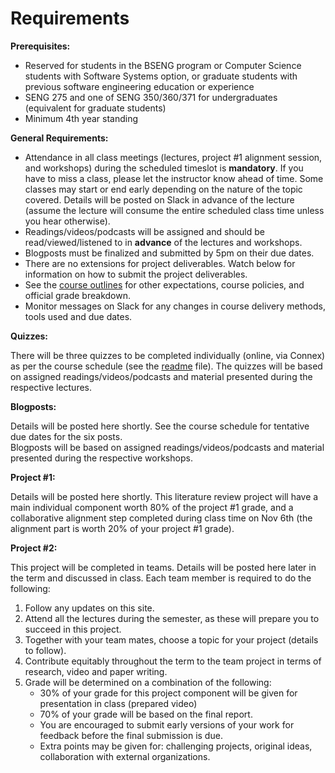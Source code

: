 # Requirements

**Prerequisites:**

- Reserved for students in the BSENG program or Computer Science students with Software Systems option, or graduate students with previous software engineering education or experience
- SENG 275 and one of SENG 350/360/371 for undergraduates (equivalent for graduate students)
- Minimum 4th year standing

**General Requirements:**

- Attendance in all class meetings (lectures, project #1 alignment session, and workshops) during the scheduled timeslot is **mandatory**. If you have to miss a class, please let the instructor know ahead of time.  Some classes may start or end early depending on the nature of the topic covered.  Details will be posted on Slack in advance of the lecture (assume the lecture will consume the entire scheduled class time unless you hear otherwise).
- Readings/videos/podcasts will be assigned and should be read/viewed/listened to in **advance** of the lectures and workshops.
- Blogposts must be finalized and submitted by 5pm on their due dates.
- There are no extensions for project deliverables. Watch below for information on how to submit the project deliverables.
- See the [course outlines](https://heat.csc.uvic.ca/coview/course/2020091/CSC578A) for other expectations, course policies, and official grade breakdown.
- Monitor messages on Slack for any changes in course delivery methods, tools used and due dates.

**Quizzes:**

There will be three quizzes to be completed individually (online, via Connex) as per the course schedule (see the [readme](readnme.md) file).
The quizzes will be based on assigned readings/videos/podcasts and material presented during the respective lectures.

**Blogposts:**

Details will be posted here shortly. See the course schedule for tentative due dates for the six posts.  
Blogposts will be based on assigned readings/videos/podcasts and material presented during the respective workshops.

**Project #1:**

Details will be posted here shortly. This literature review project will have a main individual component worth 80% of the project #1 grade, and a collaborative alignment step completed during class time on Nov 6th (the alignment part is worth 20% of your project #1 grade). 

**Project #2:** 

This project will be completed in teams. 
Details will be posted here later in the term and discussed in class.
Each team member is required to do the following:

1. Follow any updates on this site.
2. Attend all the lectures during the semester, as these will prepare you to succeed in this project.
3. Together with your team mates, choose a topic for your project (details to follow).
4. Contribute equitably throughout the term to the team project in terms of research, video and paper writing.
5. Grade will be determined on a combination of the following:
    - 30% of your grade for this project component will be given for presentation in class (prepared video)
    - 70% of your grade will be based on the final report.
    - You are encouraged to submit early versions of your work for feedback before the final submission is due.
    - Extra points may be given for: challenging projects, original ideas, collaboration with external organizations.
